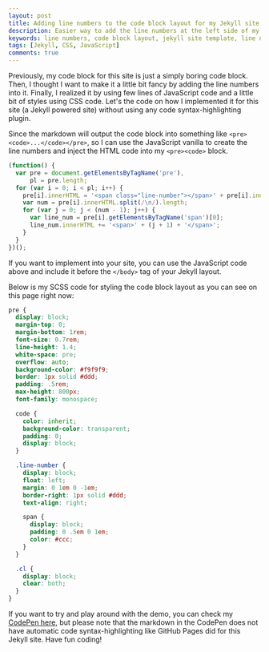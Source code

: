 ```yaml
---
layout: post
title: Adding line numbers to the code block layout for my Jekyll site
description: Easier way to add the line numbers at the left side of my code block layout using few lines of JavaScript and CSS.
keywords: line numbers, code block layout, jekyll site template, line numbers using javascript, line numbers css
tags: [Jekyll, CSS, JavaScript]
comments: true
---
```


Previously, my code block for this site is just a simply boring code block. Then, I thought I want to make it a little bit fancy by adding the line numbers into it. Finally, I realized it by using few lines of JavaScript code and a little bit of styles using CSS code. Let's the code on how I implemented it for this site (a Jekyll powered site) without using any code syntax-highlighting plugin.

Since the markdown will output the code block into something like `<pre><code>...</code></pre>`, so I can use the JavaScript vanilla to create the line numbers and inject the HTML code into my `<pre><code>` block.

```js
(function() {
  var pre = document.getElementsByTagName('pre'),
      pl = pre.length;
  for (var i = 0; i < pl; i++) {
    pre[i].innerHTML = '<span class="line-number"></span>' + pre[i].innerHTML + '<span class="cl"></span>';
    var num = pre[i].innerHTML.split(/\n/).length;
    for (var j = 0; j < (num - 1); j++) {
      var line_num = pre[i].getElementsByTagName('span')[0];
      line_num.innerHTML += '<span>' + (j + 1) + '</span>';
    }
  }
})();
```

If you want to implement into your site, you can use the JavaScript code above and include it before the `</body>` tag of your Jekyll layout.

Below is my SCSS code for styling the code block layout as you can see on this page right now:

```css
pre {
  display: block;
  margin-top: 0;
  margin-bottom: 1rem;
  font-size: 0.7rem;
  line-height: 1.4;
  white-space: pre;
  overflow: auto;
  background-color: #f9f9f9;
  border: 1px solid #ddd;
  padding: .5rem;
  max-height: 800px;
  font-family: monospace;

  code {
    color: inherit;
    background-color: transparent;
    padding: 0;
    display: block;
  }

  .line-number {
    display: block;
    float: left;
    margin: 0 1em 0 -1em;
    border-right: 1px solid #ddd;
    text-align: right;

    span {
      display: block;
      padding: 0 .5em 0 1em;
      color: #ccc;
    }
  }

  .cl {
    display: block;
    clear: both;
  }
}
```

If you want to try and play around with the demo, you can check my [CodePen here](http://codepen.io/heiswayi/pen/jyKYyg), but please note that the markdown in the CodePen does not have automatic code syntax-highlighting like GitHub Pages did for this Jekyll site. Have fun coding!
